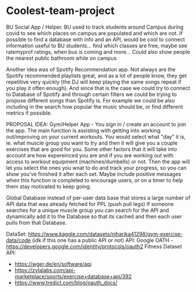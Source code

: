# Coolest-team-project

BU Social App / Helper. BU used to track students around Campus during covid to see which places on campus are populated and which are not. If possible to find a database with info and an API, would be cool to connect information useful to BU students… find which classes are free, maybe see ratemyprof ratings, when bus is coming and more… Could also show people the nearest public bathroom while on campus

Another idea was of Spotify Recommendation app. Not always are the Spotify recommended playlists great, and as a lot of people know, they get repetitive very quickly (the DJ will keep playing the same songs repeat if you play it often enough). And since that is the case we could try to connect to Database of Spotify and through certain filters we could be trying to propose different songs than Spotify is. For example we could be also including in the search how popular the music should be, or find different metrics if possible.

PROPOSAL IDEA:
Gym/Helper App - You sign in / create an account to join the app. The main function is assisting with getting into working out/improving on your current workouts. You would select what "day" it is, ie. what muscle group you want to try and then it will give you a couple exercises that are good for you. Some other factors that it will take into account are how expereinced you are and if you are working out with access to workout equipment (machines/dumbells) or not. Then the app will let you select the ones you wnat to do and track your progress, so you can show you've finished it after each set. Maybe include positive messages when this function is completed to encourage users, or on a timer to help them stay motivated to keep going. 

Global Database instead of per-user data base that stores a large number of API data that was already fetched for PPL (push pull legs)
If someone searches for a unique muscle group you can search for the API and dynamically add it to the Database so that its cached and then each user pulls from that Database.


DataSet: https://www.kaggle.com/datasets/niharika41298/gym-exercise-data/code  (idk if this one has a public API or not)
API: 
Google OATH - https://developers.google.com/identity/protocols/oauth2
Fitness Dataset API:
- https://wger.de/en/software/api
- https://zylalabs.com/api-marketplace/sports/exercise+database+api/392
- https://www.tredict.com/blog/oauth_docs/
